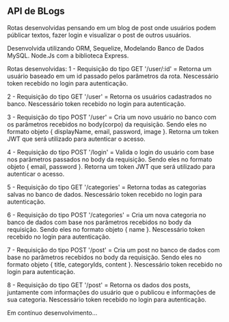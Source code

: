 ## API de BLogs

Rotas desenvolvidas pensando em um blog de post onde usuários podem públicar textos, fazer login e visualizar o post de outros usuários.

Desenvolvida utilizando ORM, Sequelize, Modelando Banco de Dados MySQL.
Node.Js com a biblioteca Express.

Rotas desenvolvidas:
1 - Requisição do tipo GET '/user/:id' = Retorna um usuário baseado em um id passado pelos parâmetros da rota. Nescessário token recebido no login para autenticação.

2 - Requisição do tipo GET '/user' = Retorna os usuários cadastrados no banco. Nescessário token recebido no login para autenticação.

3 - Requisição do tipo POST '/user' = Cria um novo usuário no banco com os parâmetros recebidos no body(corpo) da requisição. Sendo eles no formato objeto { displayName, email, password, image }. Retorna um token JWT que será utilizado para autenticar o acesso.

4 - Requisição do tipo POST '/login' = Valida o login do usuário com base nos parãmetros passados no body da requisição. Sendo eles no formato objeto { email, password }. Retorna um token JWT que será utilizado para autenticar o acesso.

5 - Requisição do tipo GET '/categories' = Retorna todas as categorias salvas no banco de dados. Nescessário token recebido no login para autenticação.

6 - Requisição do tipo POST '/categories' = Cria um nova categoria no banco de dados com base nos parâmetros recebidos no body da requisição. Sendo eles no formato objeto { name }. Nescessário token recebido no login para autenticação.

7 - Requisição do tipo POST '/post' = Cria um post no banco de dados com base no parâmetros recebidos no body da requisição. Sendo eles no formato objeto { title, categoryIds, content }. Nescessário token recebido no login para autenticação.

8 - Requisição do tipo GET '/post' = Retorna os dados dos posts, juntamente com informações do usuário que o publicou e informações de sua categoria. Nescessário token recebido no login para autenticação.

Em contínuo desenvolvimento...